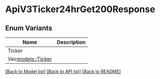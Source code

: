 # ApiV3Ticker24hrGet200Response

## Enum Variants

| Name | Description |
|---- | -----|
| Ticker |  |
| Vec<models::Ticker> |  |

[[Back to Model list]](../README.md#documentation-for-models) [[Back to API list]](../README.md#documentation-for-api-endpoints) [[Back to README]](../README.md)


